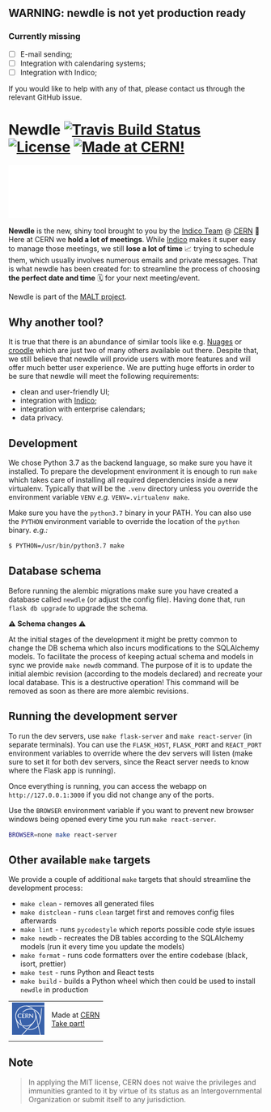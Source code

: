 ## WARNING: newdle is not yet production ready
### Currently missing
 * [ ] E-mail sending;
 * [ ] Integration with calendaring systems;
 * [ ] Integration with Indico;

If you would like to help with any of that, please contact us through the relevant GitHub issue.

# Newdle [![Travis Build Status](https://travis-ci.com/indico/newdle.svg?branch=master)](https://travis-ci.org/indico/newdle) [![License](https://img.shields.io/github/license/indico/newdle.svg)](https://github.com/indico/newdle/blob/master/LICENSE) [![Made at CERN!](https://img.shields.io/badge/CERN-Open%20Source-%232980b9.svg)](https://home.cern)

<img src="./newdle/client/src/images/logo.svg" width="300"><br>


**Newdle** is the new, shiny tool brought to you by the [Indico Team](https://getindico.io/about) @ [CERN](https://home.cern) 🎉
Here at CERN we **hold a lot of meetings**. While [Indico](https://getindico.io) makes it super easy to manage those meetings, we still **lose a lot of time** 📈 trying to schedule them, which usually involves numerous emails and private messages. That is what newdle has been created for: to streamline the process of choosing **the perfect date and time** 🗓 for your next meeting/event.

Newdle is part of the [MALT project](https://malt.web.cern.ch).

## Why another tool?


It is true that there is an abundance of similar tools like e.g. [Nuages](https://nuages.domainepublic.net) or [croodle](https://github.com/jelhan/croodle) which are just two of many others available out there. Despite that, we still believe that newdle will provide users with more features and will offer much better user experience. We are putting huge efforts in order to be sure that newdle will meet the following requirements:

- clean and user-friendly UI;
- integration with [Indico](https://getindico.io);
- integration with enterprise calendars;
- data privacy.

## Development

We chose Python 3.7 as the backend language, so make sure you have it installed. To prepare the development environment it is enough to run `make` which takes care of installing all required dependencies inside a new virtualenv. Typically that will be the `.venv` directory unless you override the environment variable `VENV` *e.g.* `VENV=.virtualenv make`.

Make sure you have the `python3.7` binary in your PATH. You can also use the `PYTHON` environment variable to override the location of the
`python` binary. *e.g.:*
```bash
$ PYTHON=/usr/bin/python3.7 make
```

## Database schema

Before running the alembic migrations make sure you  have created a database called `newdle` (or adjust the config file). Having done that, run `flask db upgrade` to upgrade the schema.

**:warning: Schema changes :warning:**

At the initial stages of the development it might be pretty common to change the DB schema which also incurs modifications to the SQLAlchemy models. To facilitate the process of keeping actual schema and models in sync we provide `make newdb` command. The purpose of it is to update the initial alembic revision (according to the models declared) and recreate your local database. This is a destructive operation! This command will be removed as soon as there are more alembic revisions.


## Running the development server

To run the dev servers, use `make flask-server` and `make react-server` (in separate terminals). You can use the `FLASK_HOST`, `FLASK_PORT` and `REACT_PORT` environment variables to override where the dev servers will listen (make sure to set it for both dev servers, since the React server needs to know where the Flask app is running).

Once everything is running, you can access the webapp on `http://127.0.0.1:3000` if you did not change any of the ports.

Use the `BROWSER` environment variable if you want to prevent new browser windows being opened every time you run `make react-server`.

```bash
BROWSER=none make react-server
```

## Other available `make` targets

We provide a couple of additional `make` targets that should streamline the development process:

 - `make clean` - removes all generated files
 - `make distclean` - runs `clean` target first and removes config files afterwards
 - `make lint` - runs `pycodestyle` which reports possible code style issues
 - `make newdb` - recreates the DB tables according to the SQLAlchemy models (run it every time you update the models)
 - `make format` - runs code formatters over the entire codebase (black, isort, prettier)
 - `make test` - runs Python and React tests
 - `make build` - builds a Python wheel which then could be used to install `newdle` in production

|||
|-|-|
|<a href="https://home.cern"><img src="https://raw.githubusercontent.com/indico/assets/master/cern_badge.png" width="64"></a>|Made at [CERN](https://home.cern)<br>[Take part!](https://careers.cern/)|
|||

## Note

> In applying the MIT license, CERN does not waive the privileges and immunities
> granted to it by virtue of its status as an Intergovernmental Organization
> or submit itself to any jurisdiction.
